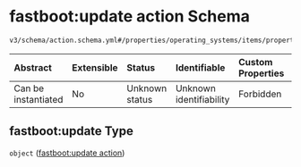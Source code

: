 # fastboot:update action Schema

```txt
v3/schema/action.schema.yml#/properties/operating_systems/items/properties/steps/items/properties/actions/items/oneOf/7/properties/fastboot:update
```



| Abstract            | Extensible | Status         | Identifiable            | Custom Properties | Additional Properties | Access Restrictions | Defined In                                                          |
| :------------------ | :--------- | :------------- | :---------------------- | :---------------- | :-------------------- | :------------------ | :------------------------------------------------------------------ |
| Can be instantiated | No         | Unknown status | Unknown identifiability | Forbidden         | Forbidden             | none                | [device.schema.json*](../device.schema.json "open original schema") |

## fastboot:update Type

`object` ([fastboot:update action](device-properties-operating-systems-operating-system-properties-steps-step-properties-group-step-action-oneof-fastbootupdate-action-properties-fastbootupdate-action.md))
